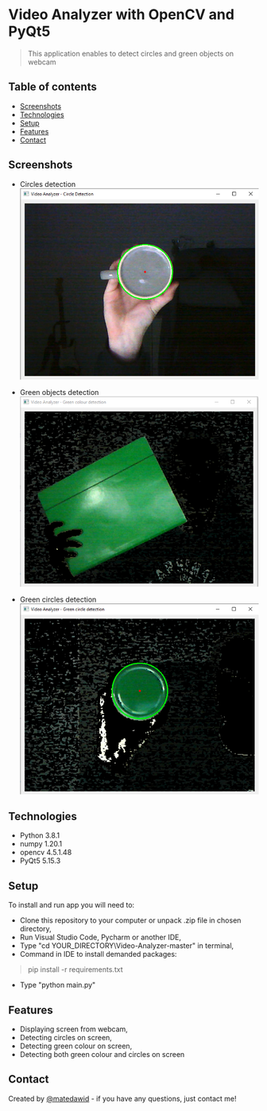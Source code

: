 # Video Analyzer with OpenCV and PyQt5
> This application enables to detect circles and green objects on webcam
## Table of contents
* [Screenshots](#screenshots)
* [Technologies](#technologies)
* [Setup](#setup)
* [Features](#features)
* [Contact](#contact)

## Screenshots
* Circles detection                                 
![Example screenshot](./img/1.png)

* Green objects detection
![Example screenshot](./img/2.png)

* Green circles detection
![Example screenshot](./img/3.png)

## Technologies
* Python 3.8.1
* numpy 1.20.1 
* opencv 4.5.1.48
* PyQt5 5.15.3

## Setup
To install and run app you will need to:
* Clone this repository to your computer or unpack .zip file in chosen directory,
* Run Visual Studio Code, Pycharm or another IDE,
* Type "cd YOUR_DIRECTORY\Video-Analyzer-master" in terminal,
* Command in IDE to install demanded packages:
> pip install -r requirements.txt
* Type "python main.py"

## Features
* Displaying screen from webcam,
* Detecting circles on screen,
* Detecting green colour on screen,
* Detecting both green colour and circles on screen

## Contact
Created by [@matedawid](https://linkedin.com/in/matedawid) - if you have any questions, just contact me!

